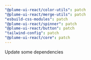 ```yaml
---
"@plume-ui-react/color-utils": patch
"@plume-ui-react/merge-utils": patch
"esbuild-css-modules": patch
"@plume-ui-react/spinner": patch
"@plume-ui-react/button": patch
"tailwind-config": patch
"@plume-ui-react/core": patch
---
```


Update some dependencies
